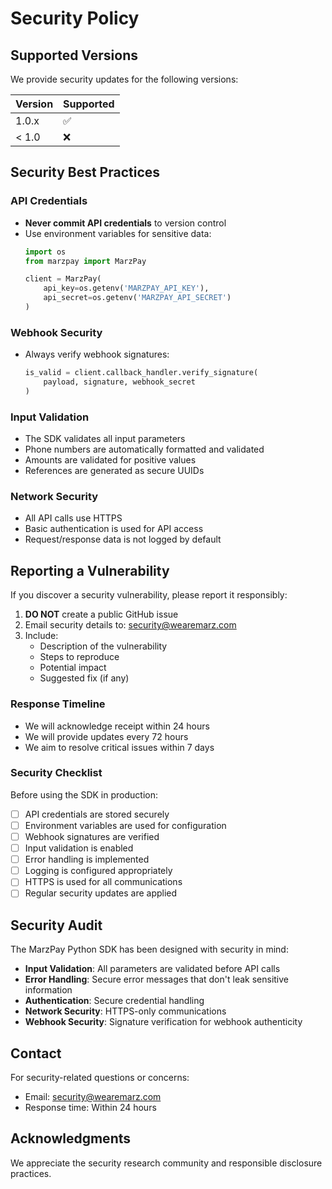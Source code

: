 # Security Policy

## Supported Versions

We provide security updates for the following versions:

| Version | Supported          |
| ------- | ------------------ |
| 1.0.x   | :white_check_mark: |
| < 1.0   | :x:                |

## Security Best Practices

### API Credentials

- **Never commit API credentials** to version control
- Use environment variables for sensitive data:
  ```python
  import os
  from marzpay import MarzPay
  
  client = MarzPay(
      api_key=os.getenv('MARZPAY_API_KEY'),
      api_secret=os.getenv('MARZPAY_API_SECRET')
  )
  ```

### Webhook Security

- Always verify webhook signatures:
  ```python
  is_valid = client.callback_handler.verify_signature(
      payload, signature, webhook_secret
  )
  ```

### Input Validation

- The SDK validates all input parameters
- Phone numbers are automatically formatted and validated
- Amounts are validated for positive values
- References are generated as secure UUIDs

### Network Security

- All API calls use HTTPS
- Basic authentication is used for API access
- Request/response data is not logged by default

## Reporting a Vulnerability

If you discover a security vulnerability, please report it responsibly:

1. **DO NOT** create a public GitHub issue
2. Email security details to: security@wearemarz.com
3. Include:
   - Description of the vulnerability
   - Steps to reproduce
   - Potential impact
   - Suggested fix (if any)

### Response Timeline

- We will acknowledge receipt within 24 hours
- We will provide updates every 72 hours
- We aim to resolve critical issues within 7 days

### Security Checklist

Before using the SDK in production:

- [ ] API credentials are stored securely
- [ ] Environment variables are used for configuration
- [ ] Webhook signatures are verified
- [ ] Input validation is enabled
- [ ] Error handling is implemented
- [ ] Logging is configured appropriately
- [ ] HTTPS is used for all communications
- [ ] Regular security updates are applied

## Security Audit

The MarzPay Python SDK has been designed with security in mind:

- **Input Validation**: All parameters are validated before API calls
- **Error Handling**: Secure error messages that don't leak sensitive information
- **Authentication**: Secure credential handling
- **Network Security**: HTTPS-only communications
- **Webhook Security**: Signature verification for webhook authenticity

## Contact

For security-related questions or concerns:
- Email: security@wearemarz.com
- Response time: Within 24 hours

## Acknowledgments

We appreciate the security research community and responsible disclosure practices.
